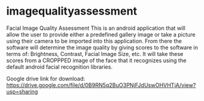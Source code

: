 # imagequalityassessment
Facial Image Quality Assessment
This is an android application that will allow the user to provide either a predefined gallery image or take a picture using their camera to be imported into this application. From there the software will determine the image quality by giving scores to the software in terms of: Brightness, Contrast, Facial Image Size, etc. It will take these scores from a CROPPPED image of the face that it recognizes using the default android facial recognition libraries.

Google drive link for download: https://drive.google.com/file/d/0B9RN5q2BuO3PNjFJdUswOHVHTjA/view?usp=sharing
